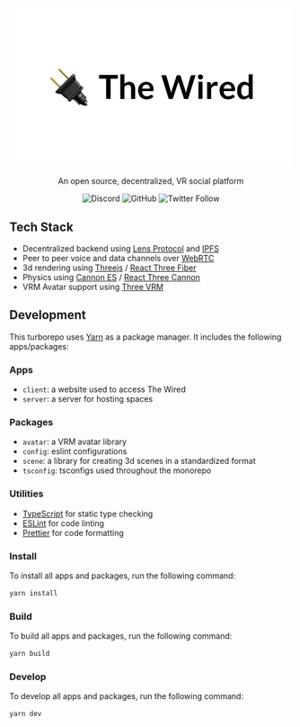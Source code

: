 <div align="center">
  <p>
    <img src="./assets/HeroRound.png" />
  </p>

  <p>An open source, decentralized, VR social platform</p>

  <img alt="Discord" src="https://img.shields.io/discord/918705784311939134?label=discord">
  <img alt="GitHub" src="https://img.shields.io/github/license/wired-xr/wired">
  <img alt="Twitter Follow" src="https://img.shields.io/twitter/follow/TheWiredXR?style=social">
</div>

## Tech Stack

- Decentralized backend using [Lens Protocol](https://lens.dev/) and [IPFS](https://ipfs.io/)
- Peer to peer voice and data channels over [WebRTC](https://webrtc.org/)
- 3d rendering using [Threejs](https://github.com/mrdoob/three.js) / [React Three Fiber](https://github.com/pmndrs/react-three-fiber)
- Physics using [Cannon ES](https://github.com/pmndrs/cannon-es) / [React Three Cannon](https://github.com/pmndrs/use-cannon/tree/master/packages/react-three-cannon#readme)
- VRM Avatar support using [Three VRM](https://github.com/pixiv/three-vrm)

## Development

This turborepo uses [Yarn](https://yarnpkg.com/) as a package manager. It includes the following apps/packages:

### Apps

- `client`: a website used to access The Wired
- `server`: a server for hosting spaces

### Packages

- `avatar`: a VRM avatar library
- `config`: eslint configurations
- `scene`: a library for creating 3d scenes in a standardized format
- `tsconfig`: tsconfigs used throughout the monorepo

### Utilities

- [TypeScript](https://www.typescriptlang.org/) for static type checking
- [ESLint](https://eslint.org/) for code linting
- [Prettier](https://prettier.io) for code formatting

### Install

To install all apps and packages, run the following command:

```bash
yarn install
```

### Build

To build all apps and packages, run the following command:

```bash
yarn build
```

### Develop

To develop all apps and packages, run the following command:

```bash
yarn dev
```
